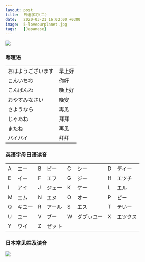 ```yaml
---
layout: post
title:  日语学习(二)
date:   2020-03-21 16:02:00 +0300
image:  5-loveourplanet.jpg
tags:   [Japanese]
---
```

![]({{site.baseurl}}/img/5-cherry.jpg)

### 寒暄语

|                    |        |
| ------------------ | ------ |
| おはようございます | 早上好 |
| こんいちわ         | 你好   |
| こんばんわ         | 晚上好 |
| おやすみなさい     | 晚安   |
| さようなら         | 再见   |
| じゃあね           | 拜拜   |
| またね             | 再见   |
| バイバイ           | 拜拜   |

### 英语字母日语读音

|      |        |      |        |      |            |      |          |
| ---- | ------ | :--- | ------ | ---- | ---------- | ---- | -------- |
| A    | エー   | B    | ビー   | C    | シー       | D    | デイー   |
| E    | イー   | F    | エフ   | G    | ジー       | H    | エツチ   |
| I    | アイ   | J    | ジェー | K    | ケー       | L    | エル     |
| M    | エム   | N    | エヌ   | O    | オー       | P    | ピー     |
| Q    | キユー | R    | アール | S    | エス       | T    | テいー   |
| U    | ユー   | V    | ブー   | W    | ダブぃユー | X    | エツクス |
| Y    | ワイ   | Z    | ぜット |      |            |      |          |

### 日本常见姓及读音

![]({{site.baseurl}}/img/5-ergong.jpg)


